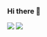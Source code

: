 ### Hi there 👋

<img src="https://github-readme-stats.vercel.app/api?username=dashty94&count_private=true&show_icons=true&include_all_commits=true" />


<img src="https://github-readme-stats.vercel.app/api/top-langs/?username=dashty94)](https://github.com/anuraghazra/github-readme-stats" />


<!--
**dashty94/dashty94** is a ✨ _special_ ✨ repository because its `README.md` (this file) appears on your GitHub profile.

Here are some ideas to get you started:

- 🔭 I’m currently working on ...
- 🌱 I’m currently learning ...
- 👯 I’m looking to collaborate on ...
- 🤔 I’m looking for help with ...
- 💬 Ask me about ...
- 📫 How to reach me: ...
- 😄 Pronouns: ...
- ⚡ Fun fact: ...
-->

